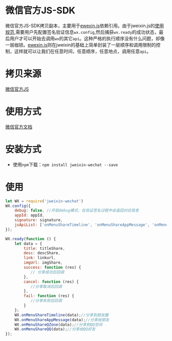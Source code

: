 # 微信官方JS-SDK

微信官方JS-SDK拷贝副本，主要用于[ewexin.js](https://github.com/zgeaw/jweixin-wechat)依赖引用。由于jweixin.js的[使用规范](http://mp.weixin.qq.com/wiki/7/aaa137b55fb2e0456bf8dd9148dd613f.html),需要用户先配置签名验证信息`wx.config`,然后捕获`wx.ready`的成功状态，最后用户才可以开始去调用`wx`的其它`api`。这种严格的执行顺序没有什么问题，却像一层枷锁。[ewexin.js](https://github.com/zgeaw/jweixin-wechat)则在jweixin的基础上简单封装了一层顺序和调用限制的控制，这样就可以让我们在任意时间，任意顺序，任意地点，调用任意`api`。

# 拷贝来源
[微信官方JS](http://res.wx.qq.com/open/js/jweixin-1.4.0.js)

# 使用方式
[微信官方文档](http://mp.weixin.qq.com/wiki/7/aaa137b55fb2e0456bf8dd9148dd613f.html)

# 安装方式

- 使用`npm`下载：`npm install jweixin-wechat --save`

# 使用

```javascript
let WX = require('jweixin-wechat')
WX.config({
	debug: false, //开启debug模式，在验证签名过程中会返回对应信息
	appId: appId,
	signature: signature,
	jsApiList: ['onMenuShareTimeline', 'onMenuShareAppMessage', 'onMenuShareQQ', 'onMenuShareWeibo', 'onMenuShareQZone']
});

WX.ready(function () {
	let data = {
		title: titleShare,
		desc: descShare,
		link: linkurl,
		imgUrl: imgShare,
		success: function (res) {
		   // 分享成功后回调
		},
		cancel: function (res) {
		   //分享取消后回调
		},
		fail: function (res) {
		   //分享失败后回调
		}
	};
	WX.onMenuShareTimeline(data);//分享到朋友圈
	WX.onMenuShareAppMessage(data);//分享给朋友
	WX.onMenuShareQZone(data);//分享到QQ空间
	WX.onMenuShareQQ(data);//分享给QQ好友
});
```